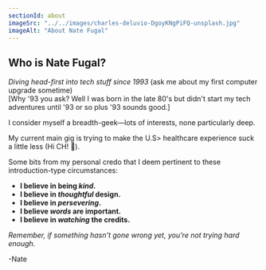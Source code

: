 ```yaml
---
sectionId: about
imageSrc: "../../images/charles-deluvio-DgoyKNgPiFQ-unsplash.jpg"
imageAlt: "About Nate Fugal"
---
```


## Who is Nate Fugal?

_Diving head-first into tech stuff since 1993_ (ask me about my first computer upgrade sometime) <br />
[Why '93 you ask? Well I was born in the late 80's but didn't start my tech adventures until '93 or so plus '93 sounds good.]

I consider myself a breadth-geek—lots of interests, none particularly deep.

My current main gig is trying to make the U.S> healthcare experience suck a little less (Hi CH! 👋).

Some bits from my personal credo that I deem pertinent to these introduction-type circumstances:

  + **I believe in being _kind_.**
  + **I believe in _thoughtful_ design.**
  + **I believe in _persevering_.**
  + **I believe _words_ are important.**
  + **I believe in _watching_ the credits.**  

_Remember, if something hasn't gone wrong yet, you're not trying hard enough._

-Nate
